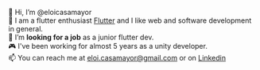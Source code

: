 👋 Hi, I’m @eloicasamayor
<br>👀 I am a flutter enthusiast [Flutter](https://flutter.dev/) and I like web and software development in general.
<br>🥰 I’m **looking for a job** as a junior flutter dev.
<br>🎮 I've been working for almost 5 years as a unity developer.
<br>📫 You can reach me at eloi.casamayor@gmail.com or on [Linkedin](https://www.linkedin.com/in/eloicasamayor/)

<!---
eloicasamayor/eloicasamayor is a ✨ special ✨ repository because its `README.md` (this file) appears on your GitHub profile.
You can click the Preview link to take a look at your changes.
--->
